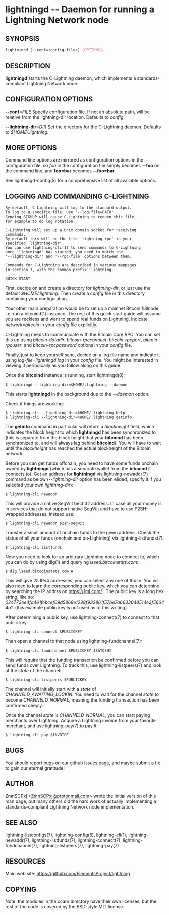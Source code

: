 lightningd -- Daemon for running a Lightning Network node
=========================================================

SYNOPSIS
--------
```bash
lightningd [--conf=<config-file>] [OPTIONS]…
```

DESCRIPTION
-----------

**lightningd** starts the C-Lightning daemon, which implements a
standards-compliant Lightning Network node.

CONFIGURATION OPTIONS
---------------------

 **--conf**=*FILE*
Specify configuration file. If not an absolute path, will be relative
from the lightning-dir location. Defaults to *config*.

 **--lightning-dir**=*DIR*
Set the directory for the C-Lightning daemon. Defaults to
*$HOME/.lightning*.

MORE OPTIONS
------------

Command line options are mirrored as configuration options in the
configuration file, so *foo* in the configuration file simply becomes
**--foo** on the command line, and **foo=bar** becomes **--foo=bar**.

See lightningd-config(5) for a comprehensive list of all available
options.

LOGGING AND COMMANDING C-LIGHTNING
----------------------------------

    By default, C-Lightning will log to the standard output.
    To log to a specific file, use '--log-file=PATH'.
    Sending SIGHUP will cause C-Lightning to reopen this file,
    for example to do log rotation.

    C-Lightning will set up a Unix domain socket for receiving
    commands.
    By default this will be the file 'lightning-rpc' in your
    specified 'lightning-dir'.
    You can use lightning-cli(1) to send commands to C-Lightning
    once 'lightningd' has started; you need to match the
    '--lightning-dir' and '--rpc-file' options between them.

    Commands for C-Lightning are described in various manpages
    in section 7, with the common prefix 'lightning-'.

    QUICK START

First, decide on and create a directory for *lightning-dir*, or just use
the default *$HOME/.lightning*. Then create a *config* file in this
directory containing your configuration.

Your other main preparation would be to set up a mainnet Bitcoin
fullnode, i.e. run a bitcoind(1) instance. The rest of this quick start
guide will assume you are reckless and want to spend real funds on
Lightning. Indicate *network=bitcoin* in your *config* file explicitly.

C-Lightning needs to communicate with the Bitcoin Core RPC. You can set
this up using *bitcoin-datadir*, *bitcoin-rpcconnect*,
*bitcoin-rpcport*, *bitcoin-rpcuser*, and *bitcoin-rpcpassword* options
in your *config* file.

Finally, just to keep yourself sane, decide on a log file name and
indicate it using *log-file=lightningd.log* in your *config* file. You
might be interested in viewing it periodically as you follow along on
this guide.

Once the **bitcoind** instance is running, start lightningd(8):

    $ lightningd --lightning-dir=$HOME/.lightning --daemon

This starts **lightningd** in the background due to the *--daemon*
option.

Check if things are working:

    $ lightning-cli --lightning-dir=%HOME/.lightning help
    $ lightning-cli --lightning-dir=%HOME/.lightning getinfo

The **getinfo** command in particular will return a *blockheight* field,
which indicates the block height to which **lightningd** has been
synchronized to (this is separate from the block height that your
**bitcoind** has been synchronized to, and will always lag behind
**bitcoind**). You will have to wait until the *blockheight* has reached
the actual blockheight of the Bitcoin network.

Before you can get funds offchain, you need to have some funds onchain
owned by **lightningd** (which has a separate wallet from the
**bitcoind** it connects to). Get an address for **lightningd** via
lightning-newaddr(7) command as below (*--lightning-dir* option has been
elided, specify it if you selected your own *lightning-dir*):

    $ lightning-cli newaddr

This will provide a native SegWit bech32 address. In case all your money
is in services that do not support native SegWit and have to use
P2SH-wrapped addresses, instead use:

    $ lightning-cli newaddr p2sh-segwit

Transfer a small amount of onchain funds to the given address. Check the
status of all your funds (onchain and on-Lightning) via
lightning-listfunds(7):

    $ lightning-cli listfunds

Now you need to look for an arbitrary Lightning node to connect to,
which you can do by using dig(1) and querying *lseed.bitcoinstats.com*:

    $ dig lseed.bitcoinstats.com A

This will give 25 IPv4 addresses, you can select any one of those. You
will also need to learn the corresponding public key, which you can
determine by searching the IP addrss on <https://1ml.com/> . The public
key is a long hex string, like so:
*024772ee4fa461febcef09d5869e1238f932861f57be7a6633048514e3f56644a1*.
(this example public key is not used as of this writing)

After determining a public key, use lightning-connect(7) to connect to
that public key:

    $ lightning-cli connect $PUBLICKEY

Then open a channel to that node using lightning-fundchannel(7):

    $ lightning-cli fundchannel $PUBLICKEY $SATOSHI

This will require that the funding transaction be confirmed before you
can send funds over Lightning. To track this, use lightning-listpeers(7)
and look at the *state* of the channel:

    $ lightning-cli listpeers $PUBLICKEY

The channel will initially start with a *state* of
*CHANNELD\_AWAITING\_LOCKIN*. You need to wait for the channel *state*
to become *CHANNELD\_NORMAL*, meaning the funding transaction has been
confirmed deeply.

Once the channel *state* is *CHANNELD\_NORMAL*, you can start paying
merchants over Lightning. Acquire a Lightning invoice from your favorite
merchant, and use lightning-pay(7) to pay it:

    $ lightning-cli pay $INVOICE

BUGS
----

You should report bugs on our github issues page, and maybe submit a fix
to gain our eternal gratitude!

AUTHOR
------

ZmnSCPxj <<ZmnSCPxj@protonmail.com>> wrote the initial version of
this man page, but many others did the hard work of actually
implementing a standards-compliant Lightning Network node
implementation.

SEE ALSO
--------

lightning-listconfigs(7), lightning-config(5), lightning-cli(1),
lightning-newaddr(7), lightning-listfunds(7), lightning-connect(7),
lightning-fundchannel(7), lightning-listpeers(7), lightning-pay(7)

RESOURCES
---------

Main web site: <https://github.com/ElementsProject/lightning>

COPYING
-------

Note: the modules in the ccan/ directory have their own licenses, but
the rest of the code is covered by the BSD-style MIT license.
